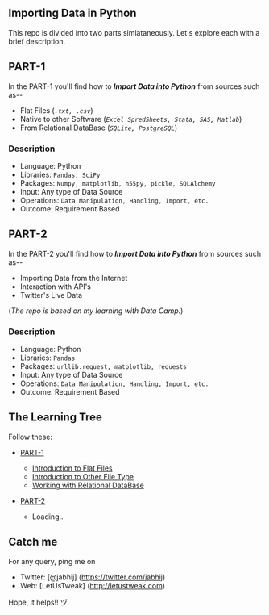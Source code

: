 ## Importing Data in Python

This repo is divided into two parts simlataneously. Let's explore each with a brief description.

## PART-1

In the PART-1 you'll find how to **_Import Data into Python_** from sources such as--

- Flat Files (_` .txt, .csv `_)
- Native to other Software (_` Excel SpredSheets, Stata, SAS, Matlab `_)
- From Relational DataBase (_` SQLite, PostgreSQL `_)

### Description

- Language: Python
- Libraries: `Pandas, SciPy`
- Packages: `Numpy, matplotlib, h55py, pickle, SQLAlchemy`
- Input: Any type of Data Source
- Operations: `Data Manipulation, Handling, Import, etc.`
- Outcome: Requirement Based

## PART-2

In the PART-2 you'll find how to **_Import Data into Python_** from sources such as--

- Importing Data from the Internet
- Interaction with API's 
- Twitter's Live Data

(_The repo is based on my learning with Data Camp._)

### Description

- Language: Python
- Libraries: `Pandas`
- Packages: `urllib.request, matplotlib, requests`
- Input: Any type of Data Source
- Operations: `Data Manipulation, Handling, Import, etc.`
- Outcome: Requirement Based

## The Learning Tree

Follow these:
- [PART-1](https://github.com/jabhij/DataImporting_Python/tree/master/PART-1)
  - [Introduction to Flat Files](https://github.com/jabhij/DataImporting_Python/tree/master/PART-1/Introduction_Flat_Files)
  - [Introduction to Other File Type](https://github.com/jabhij/Data-Importing_Python/new/master/PART-1/Introduction_Other_FileType)
  - [Working with Relational DataBase](https://github.com/jabhij/Data-Importing_Python/tree/master/PART-1/Working_Relational_DataBase)

- [PART-2](https://github.com/jabhij/Data-Importing_Python/tree/master/PART-2) 
  - Loading..

## Catch me

For any query, ping me on 
- Twitter: [@jabhij] (https://twitter.com/jabhij)
- Web: [LetUsTweak] (http://letustweak.com)

Hope, it helps!! ヅ
